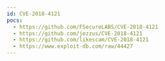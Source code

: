 ```yaml
---
id: CVE-2018-4121
pocs:
  - https://github.com/FSecureLABS/CVE-2018-4121
  - https://github.com/jezzus/CVE-2018-4121
  - https://github.com/likescam/CVE-2018-4121
  - https://www.exploit-db.com/raw/44427
---
```

